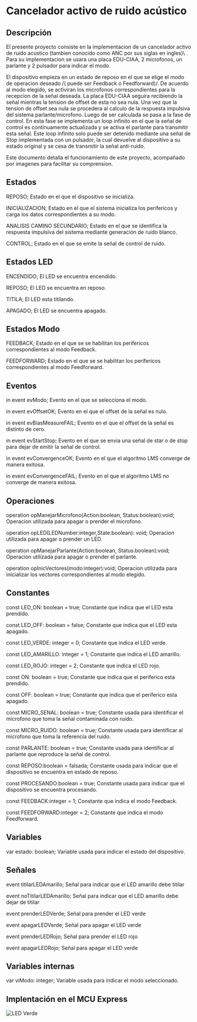 # **Cancelador activo de ruido acústico**


## **Descripción**

El presente proyecto consiste en la implementacion de un cancelador activo de ruido acustico
\(tambien conocido como ANC por sus siglas en ingles)\ .
Para su implementacion se usara una placa EDU-CIAA, 2 microfonos, un parlante y 2 pulsador para indicar el modo.

El dispositivo empieza en un estado de reposo en el que se elige el modo de operacion deseado /( puede ser Feedback o Feedforward)/.
De acuerdo al modo elegido, se activiran los microfonos correspondientes para la recepcion de la señal deseada.
La placa EDU-CIAA seguira recibiendo la señal mientras la tension de offset de esta no sea nula.
Una vez que la tension de offset sea nula se procedera al calculo de la respuesta impulsiva del sistema 
parlante/microfono. Luego de ser calculada se pasa a la fase de control. En esta fase se implementa un
loop infinito en el que la señal de control es continuamente actualizada y se activa el parlante para transmitir
esta señal. Este loop infinito solo puede ser detenido mediante una señal de Stop implementada con un pulsador, la cual devuelve al dispositivo a su estado
original y se cesa de transmitir la señal anti-ruido.

Este documento detalla el funcionamiento de este proyecto, acompañado por imagenes para facilitar su comprension.

## **Estados**

REPOSO; Estado en el que el dispositivo se inicializa.

INICIALIZACION; Estado en el que el sistema inicializa los perifericos y carga los datos correspondientes a su modo.

ANALISIS CAMINO SECUNDARIO; Estado en el que se identifica la respuesta impulsiva del sistema mediante generación de ruido blanco.

CONTROL; Estado en el que se emite la señal de control de ruido.

## **Estados LED**

ENCENDIDO; El LED se encuentra encendido.

REPOSO; El LED se encuentra en reposo.

TITILA; El LED esta titilando.

APAGADO; El LED se encuentra apagado.

## **Estados Modo**

FEEDBACK; Estado en el que se se habilitan los perifericos correspondientes al modo Feedback.

FEEDFORWARD; Estado en el que se se habilitan los perifericos correspondientes al modo Feedforward.

## **Eventos**

in event evModo; Evento en el que se selecciona el modo.

in event evOffsetOK; Evento en el que el offset de la señal es nulo.

in event evBiasMeasureFAIL; Evento en el que el offset de la señal es distinto de cero.

in event evStartStop; Evento en el que se envia una señal de star o de stop para dejar de emitir la señal de control.

in event evConvergenceOK; Evento en el que el algoritmo LMS converge de manera exitosa.

in event evConvergenceFAIL; Evento en el que el algoritmo LMS no converge de manera exitosa.

## **Operaciones**

operation opManejarMicrofono(Action:boolean, Status:boolean):void; Operacion utilizada para apagar o prender el microfono.

operation opLED(LEDNumber:integer,State:boolean): void; Operacion utilizada para apagar o prender un LED.

operation opManejarParlante(Action:boolean, Status:boolean):void; Operacion utilizada para apagar o prender el parlante.

operation opInicVectores(modo:integer):void; Operacion utilizada para inicializar los vectores correspondientes al modo elegido.

## **Constantes**

const LED_ON: boolean = true; Constante que indica que el LED esta prendido.

const LED_OFF: boolean = false; Constante que indica que el LED esta apagado.

const LED_VERDE: integer = 0; Constante que indica el LED verde.

const LED_AMARILLO: integer = 1; Constante que indica el LED amarillo.

const LED_ROJO: integer = 2; Constante que indica el LED rojo.

const ON: boolean = true; Constante que indica que el periferico esta prendido.

const OFF: boolean = true; Constante que indica que el periferico esta apagado.

const MICRO_SENAL: boolean = true; Constante usada para identificar el microfono que toma la señal contaminada con ruido.

const MICRO_RUIDO: boolean = true; Constante usada para identificar al microfono que toma la referencia del ruido.

const PARLANTE: boolean = true; Constante usada para identificar al parlante que reproduce la señal de control.

const REPOSO:boolean = falsada; Constante usada para indicar que el dispositivo se encuentra en estado de reposo.

const PROCESANDO:boolean = true; Constante usada para indicar que el dispositivo se encuentra procesando.

const FEEDBACK:integer = 1; Constante que indica el modo Feedback.

const FEEDFORWARD:integer = 2; Constante que indica el modo Feedforward.

## **Variables**

var estado: boolean; Variable usada para indicar el estado del dispositivo.

## **Señales**

event titilarLEDAmarillo; Señal para indicar que el LED amarillo debe titilar

event noTitilarLEDAmarillo; Señal para indicar que el LED amarillo debe dejar de titilar

event prenderLEDVerde; Señal para prender el LED verde

event apagarLEDVerde; Señal para apagar el LED verde

event prenderLEDRojo; Señal para prender el LED rojo

event apagarLEDRojo; Señal para apagar el LED verde

## **Variables internas**

var viModo: integer; Variable usada para indicar el modo seleccionado.

## **Implentación en el MCU Express**

![LED Verde](https://user-images.githubusercontent.com/65372063/82596520-ccf44800-9b7d-11ea-9b41-f006491f03fb.png)

